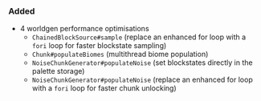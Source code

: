 ### Added

- 4 worldgen performance optimisations
    - `ChainedBlockSource#sample` (replace an enhanced for loop with a `fori` loop for faster blockstate sampling)
    - `Chunk#populateBiomes` (multithread biome population)
    - `NoiseChunkGenerator#populateNoise` (set blockstates directly in the palette storage)
    - `NoiseChunkGenerator#populateNoise` (replace an enhanced for loop with a `fori` loop for faster chunk unlocking)
